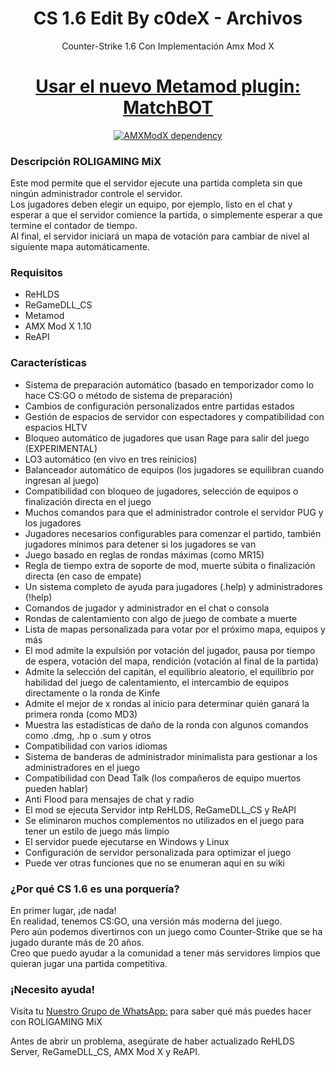 <h1 align="center">CS 1.6 Edit By c0deX - Archivos</h1>
<p align="center">Counter-Strike 1.6 Con Implementación Amx Mod X</p>

<h1 align="center"><a href="https://github.com/SmileYzn/MatchBot/">Usar el nuevo Metamod plugin: MatchBOT</a></h1>

<p align="center">
    <a href="https://www.amxmodx.org/downloads-new.php"><img src="https://img.shields.io/badge/AMXModX-%3E%3D1.10.0-blue?style=flat-square" alt="AMXModX dependency"></a>
</p>


<h3>Descripción ROLIGAMING MiX</h3>
<p>
Este mod permite que el servidor ejecute una partida completa sin que ningún administrador controle el servidor.<br>
Los jugadores deben elegir un equipo, por ejemplo, listo en el chat y esperar a que el servidor comience la partida, o simplemente esperar a que termine el contador de tiempo.<br>
Al final, el servidor iniciará un mapa de votación para cambiar de nivel al siguiente mapa automáticamente.<br>
</p>

<h3>Requisitos</h3>
<ul>
<li>ReHLDS</li>
<li>ReGameDLL_CS</li>
<li>Metamod</li>
<li>AMX Mod X 1.10</li>
<li>ReAPI</li>
</ul>

<h3>Características</h3>
<ul>
<li>Sistema de preparación automático (basado en temporizador como lo hace CS:GO o método de sistema de preparación)</li>
<li>Cambios de configuración personalizados entre partidas estados</li>
<li>Gestión de espacios de servidor con espectadores y compatibilidad con espacios HLTV</li>
<li>Bloqueo automático de jugadores que usan Rage para salir del juego (EXPERIMENTAL)</li>
<li>LO3 automático (en vivo en tres reinicios)</li>
<li>Balanceador automático de equipos (los jugadores se equilibran cuando ingresan al juego)</li>
<li>Compatibilidad con bloqueo de jugadores, selección de equipos o finalización directa en el juego</li>
<li>Muchos comandos para que el administrador controle el servidor PUG y los jugadores</li>
<li>Jugadores necesarios configurables para comenzar el partido, también jugadores mínimos para detener si los jugadores se van</li>
<li>Juego basado en reglas de rondas máximas (como MR15)</li>
<li>Regla de tiempo extra de soporte de mod, muerte súbita o finalización directa (en caso de empate)</li>
<li>Un sistema completo de ayuda para jugadores (.help) y administradores (!help)</li>
<li>Comandos de jugador y administrador en el chat o consola</li>
<li>Rondas de calentamiento con algo de juego de combate a muerte</li>
<li>Lista de mapas personalizada para votar por el próximo mapa, equipos y más</li>
<li>El mod admite la expulsión por votación del jugador, pausa por tiempo de espera, votación del mapa, rendición (votación al final de la partida)</li>
<li>Admite la selección del capitán, el equilibrio aleatorio, el equilibrio por habilidad del juego de calentamiento, el intercambio de equipos directamente o la ronda de Kinfe</li>
<li>Admite el mejor de x rondas al inicio para determinar quién ganará la primera ronda (como MD3)</li>
<li>Muestra las estadísticas de daño de la ronda con algunos comandos como .dmg, .hp o .sum y otros</li>
<li>Compatibilidad con varios idiomas</li>
<li>Sistema de banderas de administrador minimalista para gestionar a los administradores en el juego</li>
<li>Compatibilidad con Dead Talk (los compañeros de equipo muertos pueden hablar)</li>
<li>Anti Flood para mensajes de chat y radio</li>
<li>El mod se ejecuta Servidor intp ReHLDS, ReGameDLL_CS y ReAPI</li>
<li>Se eliminaron muchos complementos no utilizados en el juego para tener un estilo de juego más limpio</li>
<li>El servidor puede ejecutarse en Windows y Linux</li>
<li>Configuración de servidor personalizada para optimizar el juego</li>
<li>Puede ver otras funciones que no se enumeran aquí en su wiki</li>
</ul>

<h3>¿Por qué CS 1.6 es una porquería?</h3>
<p>
En primer lugar, ¡de nada!<br>
En realidad, tenemos CS:GO, una versión más moderna del juego.<br>
Pero aún podemos divertirnos con un juego como Counter-Strike que se ha jugado durante más de 20 años.<br>
Creo que puedo ayudar a la comunidad a tener más servidores limpios que quieran jugar una partida competitiva.
</p>

<h3>¡Necesito ayuda!</h3>
<p>Visita tu <a href="https://chat.whatsapp.com/JaoNAAEYe11Kw74ygnLZWp">Nuestro Grupo de WhatsApp:</a> para saber qué más puedes hacer con ROLIGAMING MiX</p>
<p>Antes de abrir un problema, asegúrate de haber actualizado ReHLDS Server, ReGameDLL_CS, AMX Mod X y ReAPI.</p>
